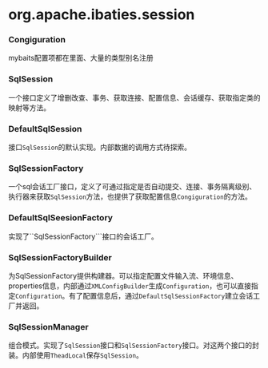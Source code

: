 # org.apache.ibaties.session

### Congiguration
mybaits配置项都在里面、大量的类型别名注册

### SqlSession
一个接口定义了增删改查、事务、获取连接、配置信息、会话缓存、获取指定类的映射等方法。

### DefaultSqlSession
接口```SqlSession```的默认实现。内部数据的调用方式待探索。

### SqlSessionFactory
一个sql会话工厂接口，定义了可通过指定是否自动提交、连接、事务隔离级别、执行器来获取```SqlSession```方法，也提供了获取配置信息```Congiguration```的方法。

### DefaultSqlSeesionFactory
实现了``SqlSessionFactory```接口的会话工厂。

### SqlSessionFactoryBuilder
为SqlSessionFactory提供构建器。可以指定配置文件输入流、环境信息、properties信息，内部通过```XMLConfigBuilder```生成```Configuration```，也可以直接指定```Configuration```。有了配置信息后，通过```DefaultSqlSessionFactory```建立会话工厂并返回。


### SqlSessionManager
组合模式。实现了```SqlSession```接口和```SqlSessionFactory```接口。对这两个接口的封装。内部使用```TheadLocal```保存```SqlSession```。
